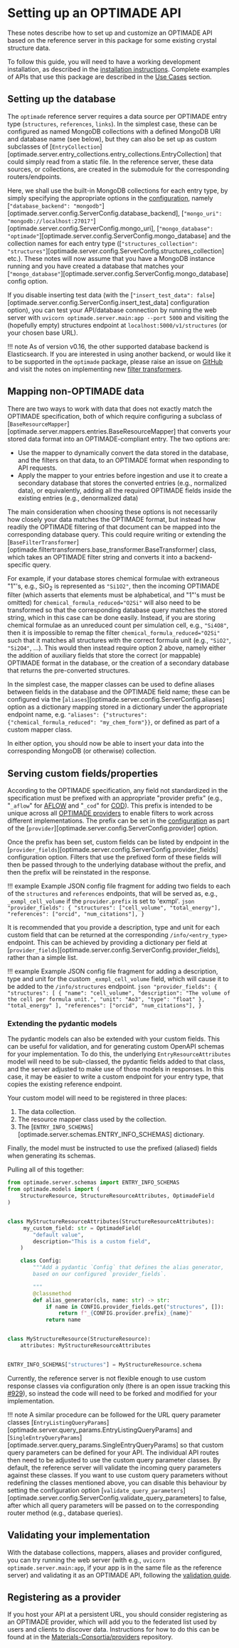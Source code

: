 # Setting up an OPTIMADE API

These notes describe how to set up and customize an OPTIMADE API based on the reference server in this package for some existing crystal structure data.

To follow this guide, you will need to have a working development installation, as described in the [installation instructions](../INSTALL.md#full-development-installation).
Complete examples of APIs that use this package are described in the [Use Cases](./use_cases.md) section.

## Setting up the database

The `optimade` reference server requires a data source per OPTIMADE entry type (`structures`, `references`, `links`).
In the simplest case, these can be configured as named MongoDB collections with a defined MongoDB URI and database name (see below), but they can also be set up as custom subclasses of [`EntryCollection`][optimade.server.entry_collections.entry_collections.EntryCollection] that could simply read from a static file.
In the reference server, these data sources, or collections, are created in the submodule for the corresponding routers/endpoints.

Here, we shall use the built-in MongoDB collections for each entry type, by simply specifying the appropriate options in the [configuration](../configuration.md), namely [`"database_backend": "mongodb"`][optimade.server.config.ServerConfig.database_backend], [`"mongo_uri": "mongodb://localhost:27017"`][optimade.server.config.ServerConfig.mongo_uri], [`"mongo_database": "optimade"`][optimade.server.config.ServerConfig.mongo_database] and the collection names for each entry type ([`"structures_collection": "structures"`][optimade.server.config.ServerConfig.structures_collection] etc.).
These notes will now assume that you have a MongoDB instance running and you have created a database that matches your [`"mongo_database"`][optimade.server.config.ServerConfig.mongo_database] config option.

If you disable inserting test data (with the [`"insert_test_data": false`][optimade.server.config.ServerConfig.insert_test_data] configuration option), you can test your API/database connection by running the web server with `uvicorn optimade.server.main:app --port 5000` and visiting the (hopefully empty) structures endpoint at `localhost:5000/v1/structures` (or your chosen base URL).

!!! note
    As of version v0.16, the other supported database backend is Elasticsearch.
    If you are interested in using another backend, or would like it to be supported in the `optimade` package, please raise an issue on [GitHub](https://github.com/Materials-Consortia/optimade-python-tools/issues/new) and visit the notes on implementing new [filter transformers](./filtering.md#developing-new-filter-transformers).

## Mapping non-OPTIMADE data

There are two ways to work with data that does not exactly match the OPTIMADE specification, both of which require configuring a subclass of [`BaseResourceMapper`][optimade.server.mappers.entries.BaseResourceMapper] that converts your stored data format into an OPTIMADE-compliant entry.
The two options are:

- Use the mapper to dynamically convert the data stored in the database, and the filters on that data, to an OPTIMADE format when responding to API requests.
- Apply the mapper to your entries before ingestion and use it to create a secondary database that stores the converted entries (e.g., normalized data), or equivalently, adding all the required OPTIMADE fields inside the existing entries (e.g., denormalized data)

The main consideration when choosing these options is not necessarily how closely your data matches the OPTIMADE format, but instead how readily the OPTIMADE filtering of that document can be mapped into the corresponding database query.
This could require writing or extending the [`BaseFilterTransformer`][optimade.filtertransformers.base_transformer.BaseTransformer] class, which takes an OPTIMADE filter string and converts it into a backend-specific query.

For example, if your database stores chemical formulae with extraneous "1"'s, e.g., SiO<sub>2</sub> is represented as `"Si1O2"`, then the incoming OPTIMADE filter (which asserts that elements must be alphabetical, and "1"'s must be omitted) for `chemical_formula_reduced="O2Si"` will also need to be transformed so that the corresponding database query matches the stored string, which in this case can be done easily.
Instead, if you are storing chemical formulae as an unreduced count per simulation cell, e.g., `"Si4O8"`, then it is impossible to remap the filter `chemical_formula_reduced="O2Si"` such that it matches all structures with the correct formula unit (e.g., `"SiO2"`, `"Si2O4"`, ...).
This would then instead require option 2 above, namely either the addition of auxiliary fields that store the correct (or mappable) OPTIMADE format in the database, or the creation of a secondary database that returns the pre-converted structures.

In the simplest case, the mapper classes can be used to define aliases between fields in the database and the OPTIMADE field name; these can be configured via the [`aliases`][optimade.server.config.ServerConfig.aliases] option as a dictionary mapping stored in a dictionary under the appropriate endpoint name, e.g. `"aliases": {"structures": {"chemical_formula_reduced": "my_chem_form"}}`, or defined as part of a custom mapper class.

In either option, you should now be able to insert your data into the corresponding MongoDB (or otherwise) collection.

## Serving custom fields/properties

According to the OPTIMADE specification, any field not standardized in the specification must be prefixed with an appropriate "provider prefix" (e.g., "`_aflow`" for [AFLOW](https://aflow.org) and "`_cod`" for [COD](https://crystallography.net)).
This prefix is intended to be unique across all [OPTIMADE providers](https://github.com/Materials-Consortia/providers) to enable filters to work across different implementations.
The prefix can be set in the [configuration](../configuration.md) as part of the [`provider`][optimade.server.config.ServerConfig.provider] option.

Once the prefix has been set, custom fields can be listed by endpoint in the [`provider_fields`][optimade.server.config.ServerConfig.provider_fields] configuration option.
Filters that use the prefixed form of these fields will then be passed through to the underlying database without the prefix, and then the prefix will be reinstated in the response.

!!! example
    Example JSON config file fragment for adding two fields to each of the `structures` and `references` endpoints, that will be served as, e.g., `_exmpl_cell_volume` if the `provider.prefix` is set to 'exmpl'.
    ```json
        "provider_fields": {
            "structures": ["cell_volume", "total_energy"],
            "references": ["orcid", "num_citations"],
        }
    ```

It is recommended that you provide a description, type and unit for each custom field that can be returned at the corresponding `/info/<entry_type>` endpoint.
This can be achieved by providing a dictionary per field at [`provider_fields`][optimade.server.config.ServerConfig.provider_fields], rather than a simple list.

!!! example
    Example JSON config file fragment for adding a description, type and unit for the custom `_exmpl_cell_volume` field, which will cause it to be added to the `/info/structures` endpoint.
    ```json
        "provider_fields": {
            "structures": [
                {
                    "name": "cell_volume",
                    "description": "The volume of the cell per formula unit.",
                    "unit": "Ao3",
                    "type": "float"
                },
                "total_energy"
            ],
            "references": ["orcid", "num_citations"],
        }
    ```

### Extending the pydantic models

The pydantic models can also be extended with your custom fields.
This can be useful for validation, and for generating custom OpenAPI schemas for your implementation.
To do this, the underlying `EntryResourceAttributes` model will need to be sub-classed, the pydantic fields added to that class, and the server adjusted to make use of those models in responses.
In this case, it may be easier to write a custom endpoint for your entry type, that copies the existing reference endpoint.

Your custom model will need to be registered in three places:

1. The data collection.
1. The resource mapper class used by the collection.
1. The [`ENTRY_INFO_SCHEMAS`][optimade.server.schemas.ENTRY_INFO_SCHEMAS] dictionary.

Finally, the model must be instructed to use the prefixed (aliased) fields when generating its schemas.

Pulling all of this together:

```python
from optimade.server.schemas import ENTRY_INFO_SCHEMAS
from optimade.models import (
    StructureResource, StructureResourceAttributes, OptimadeField
)


class MyStructureResourceAttributes(StructureResourceAttributes):
     my_custom_field: str = OptimadeField(
        "default value",
        description="This is a custom field",
    )

    class Config:
        """Add a pydantic `Config` that defines the alias generator,
        based on our configured `provider_fields`.

        """
        @classmethod
        def alias_generator(cls, name: str) -> str:
            if name in CONFIG.provider_fields.get("structures", []):
                return f"_{CONFIG.provider.prefix}_{name}"
            return name


class MyStructureResource(StructureResource):
    attributes: MyStructureResourceAttributes


ENTRY_INFO_SCHEMAS["structures"] = MyStructureResource.schema
```

Currently, the reference server is not flexible enough to use custom response classes via configuration only (there is an open issue tracking this [#929](https://github.com/Materials-Consortia/optimade-python-tools/issues/929)), so instead the code will need to be forked and modified for your implementation.

!!! note
    A similar procedure can be followed for the URL query parameter classes [`EntryListingQueryParams`][optimade.server.query_params.EntryListingQueryParams] and [`SingleEntryQueryParams`][optimade.server.query_params.SingleEntryQueryParams] so that custom query parameters can be defined for your API.
    The individual API routes then need to be adjusted to use the custom query parameter classes.
    By default, the reference server will validate the incoming query parameters against these classes.
    If you want to use custom query parameters without redefining the classes mentioned above, you can disable this behaviour by setting the configuration option [`validate_query_parameters`][optimade.server.config.ServerConfig.validate_query_parameters] to false, after which all query parameters will be passed on to the corresponding router method (e.g., database queries).

## Validating your implementation

With the database collections, mappers, aliases and provider configured, you can try running the web server (with e.g., `uvicorn optimade.server.main:app`, if your app is in the same file as the reference server) and validating it as an OPTIMADE API, following the [validation guide](./validation.md).

## Registering as a provider

If you host your API at a persistent URL, you should consider registering as an OPTIMADE provider, which will add you to the federated list used by users and clients to discover data.
Instructions for how to do this can be found at in the [Materials-Consortia/providers](https://github.com/Materials-Consortia/providers) repository.
